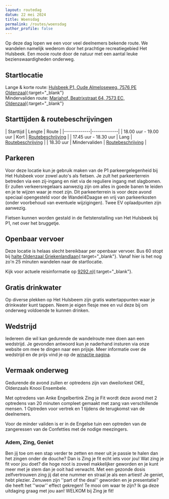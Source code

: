 ```yaml
---
layout: routedag
datum: 22 mei 2024
title: Woensdag
permalink: /routes/woensdag
author_profile: false
---
```


Op deze dag lopen we een voor veel deelnemers bekende route. We wandelen namelijk wederom door het prachtige recreatiegebied Het Hulsbeek. Een mooie route door de natuur met een aantal leuke bezienswaardigheden onderweg.

## Startlocatie

Lange & korte route: [Hulsbeek P1, Oude Almeloseweg, 7576 PE Oldenzaal](https://goo.gl/maps/uGMfzSToiXfAvQCBA){:target="_blank"}  
Mindervaliden route: [Mariahof, Beatrixstraat 64, 7573 EC, Oldenzaal](https://goo.gl/maps/nSTkzPjKzGCDorGQ7){:target="_blank"}  

## Starttijden & routebeschrijvingen

| Starttijd | Lengte | Route |
|-------------|-------------|
| 18.00 uur - 19.00 uur | Kort | [Routebeschrijving](/routes/kort/woensdag) |
| 17.45 uur - 18.30 uur | Lang | [Routebeschrijving](/routes/lang/woensdag) |
| 18.30 uur | Mindervaliden | [Routebeschrijving](/routes/mindervalide/woensdag) |

## Parkeren

Voor deze locatie kun je gebruik maken van de P1 parkeergelegenheid bij Het Hulsbeek voor zowel auto's als fietsen. Je zult het parkeerterrein betreden via een zij-ingang en niet via de reguliere ingang met slagbomen. Er zullen verkeersregelaars aanwezig zijn om alles in goede banen te leiden en je te wijzen waar je moet zijn. Dit parkeerterrein is voor deze avond speciaal opengesteld voor de Wandel4Daagse en vrij van parkeerkosten (onder voorbehoud van eventuele wijzigingen). Twee EV oplaadpunten zijn aanwezig.  

Fietsen kunnen worden gestald in de fietstenstalling van Het Hulsbeek bij P1, net over het bruggetje.  

## Openbaar vervoer

Deze locatie is helaas slecht bereikbaar per openbaar vervoer. Bus 60 stopt bij [halte Oldenzaal Griekenlandlaan](https://9292.nl/oldenzaal/bushalte-griekenlandlaan){:target="_blank"}. Vanaf hier is het nog zo'n 25 minuten wandelen naar de startlocatie.

Kijk voor actuele reisinformatie op [9292.nl](https://9292.nl/){:target="_blank"}.  

## Gratis drinkwater

Op diverse plekken op Het Hulsbeem zijn gratis watertappunten waar je drinkwater kunt tappen. Neem je eigen flesje mee en vul deze bij om onderweg voldoende te kunnen drinken. 

## Wedstrijd

Iedereen die wil kan gedurende de wandelroute mee doen aan een wedstrijd. Je gevonden antwoord kun je naderhand insturen via onze website om mee te dingen naar een prijsje. Meer informatie over de wedstrijd en de prijs vind je op de [winactie pagina](/winacties#woensdag).  

## Vermaak onderweg

Gedurende de avond zullen er optredens zijn van dweilorkest OKE, Oldenzaals Knooi Ensembele.  

Met optredens van Anke Engelbertink Zing je Fit wordt deze avond met 2 optredens van 20 minuten compleet gemaakt met zang van verschillende mensen. 1 Optreden voor vertrek en 1 tijdens de terugkomst van de deelnemers.  

Voor de minder validen is er in de Engelse tuin een optreden van de zangeressen van de Confetties met de nodige meezingers.  

### Adem, Zing, Geniet

Ben jij toe om een stap verder te zetten en meer uit je passie te halen dan het zingen onder de douche? Dan is Zing je fit echt iets voor jou! Wat zing je fit voor jou doet? die hoge noot is zoveel makkelijker geworden en je kunt meer met je stem dan je ooit had verwacht. Met een gezonde dosis zelfvertrouwen zing jij dat ene nummer en straal je als een artiest! Je geniet, hebt plezier. Zenuwen zijn ''part of the deal'' geworden en je presentatie? die heeft het ''wow'' effect gekregen! Te mooi om waar te zijn? Ik ga deze uitdaging graag met jou aan! WELKOM bij Zing je fit!